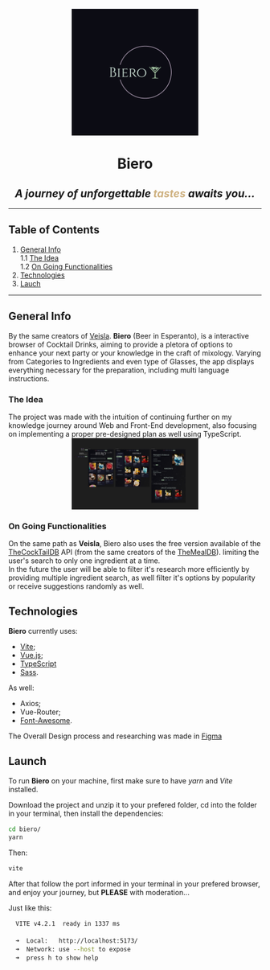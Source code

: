 <img src="/public/biero_logo.svg" alt="Biero Logo" 
   style="
   display: block; 
   margin-left: auto; 
   margin-right: auto; 
   width: 50%;">
</img>  

<h1 style="text-align: center;">Biero</h1>
<h2 style="text-align: center;"><i>A journey of unforgettable <span style="color: #CEB180">tastes</span> awaits you...</i></h2>  
<hr>

## Table of Contents
1. [General Info](#general-info)  
    1.1 [The Idea](#the-idea)  
    1.2 [On Going Functionalities](#on-going-functionalities)  
2. [Technologies](#technologies)  
3. [Lauch](#launch)  

<hr>

## General Info
By the same creators of [Veisla](https://veisla.vercel.app). <strong>Biero</strong> (Beer in Esperanto), is a interactive browser of Cocktail Drinks, aiming to provide a pletora of options to enhance your next party or your knowledge in the craft of mixology. Varying from Categories to Ingredients and even type of Glasses, the app displays everything necessary for the preparation, including multi language instructions.  
### The Idea  
The project was made with the intuition of continuing further on my knowledge journey around Web and Front-End development, also focusing on implementing a proper pre-designed plan as well using TypeScript.  
<img src="/public/Biero_Initial_Design_Process.png" alt="Biero Design Process" style="
   display: block; 
   margin-left: auto; 
   margin-right: auto; 
   width: 50%;"></img>

### On Going Functionalities  
On the same path as <strong>Veisla</strong>, </strong>Biero</strong> also uses the free version available of the [TheCockTailDB](https://thecocktaildb.com/api.php) API (from the same creators of the [TheMealDB](https://themealdb.com/api.php)). limiting the user's search to only one ingredient at a time.  
In the future the user will be able to filter it's research more efficiently by providing multiple ingredient search, as well filter it's options by popularity or receive suggestions randomly as well.  

## Technologies
<strong>Biero</strong> currently uses:

- [Vite](https://vitejs.dev);
- [Vue.js](https://vuejs.org);
- [TypeScript](https://www.typescriptlang.org/)
- [Sass](https://sass-lang.com).

As well:

- Axios;
- Vue-Router;
- [Font-Awesome](https://fontawesome.com/docs).

The Overall Design process and researching was made in [Figma](https://figma.com)  

## Launch  
To run <strong>Biero</strong> on your machine, first make sure to have <i>yarn</i> and <i>Vite</i> installed.

Download the project and unzip it to your prefered folder, cd into the folder in your terminal, then install the dependencies:

```bash
cd biero/
yarn
```

Then:

```bash
vite
```

After that follow the port informed in your terminal in your prefered browser, and enjoy your journey, but <strong>PLEASE</strong> with moderation...

Just like this:

```bash
  VITE v4.2.1  ready in 1337 ms

  ➜  Local:   http://localhost:5173/
  ➜  Network: use --host to expose
  ➜  press h to show help
```
